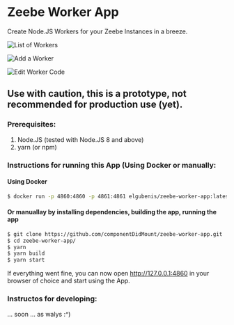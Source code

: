 # Zeebe Worker App

Create Node.JS Workers for your Zeebe Instances in a breeze.

![List of Workers](https://photos-2.dropbox.com/t/2/AABSzpR6Id5j9NlYJu5AymniOQKbEPFfmCDPsffTh6qBJg/12/704448573/png/32x32/3/1529506800/0/2/Screenshot%202018-06-20%2012.19.34.png/EPXR8ecFGMgBIAcoBw/-F_c9_TTz-pjzWL7niV8-1dgp4B-Ca8ZDkurYClm1FA?dl=0&preserve_transparency=1&size=1280x960&size_mode=3)

![Add a Worker](https://photos-3.dropbox.com/t/2/AADAlCa9VIhWhMfJvd8otMIOc--KRJcCcLy31GOlgisCOg/12/704448573/png/32x32/3/1529506800/0/2/Screenshot%202018-06-20%2012.21.45.png/EPXR8ecFGMkBIAcoBw/U8x7me511ahxHtTL8bdWI_zq2J4Up2iWUPGrCS-EoS0?dl=0&preserve_transparency=1&size=1280x960&size_mode=3)

![Edit Worker Code](https://photos-4.dropbox.com/t/2/AABF7uinIHPrIpheWhxpmjlmoUP59HC-7jYGQUUoq_RzYA/12/704448573/png/32x32/3/1529506800/0/2/Screenshot%202018-06-20%2012.22.58.png/EPXR8ecFGMsBIAcoBw/37wfYHirmMZFRx0ssZWEbYCe_EsDw3E4fAHnVNIwQ7U?dl=0&preserve_transparency=1&size=1280x960&size_mode=3)

## Use with caution, this is a prototype, not recommended for production use (yet).

### Prerequisites:

1.  Node.JS (tested with Node.JS 8 and above)
2.  yarn (or npm)

### Instructions for running this App (Using Docker or manually:

#### Using Docker

```sh
$ docker run -p 4860:4860 -p 4861:4861 elgubenis/zeebe-worker-app:latest
```

#### Or manuallay by installing dependencies, building the app, running the app

```sh
$ git clone https://github.com/componentDidMount/zeebe-worker-app.git
$ cd zeebe-worker-app/
$ yarn
$ yarn build
$ yarn start
```

If everything went fine, you can now open http://127.0.0.1:4860 in your browser of choice and start using the App.

### Instructos for developing:

... soon ... as walys :^)

